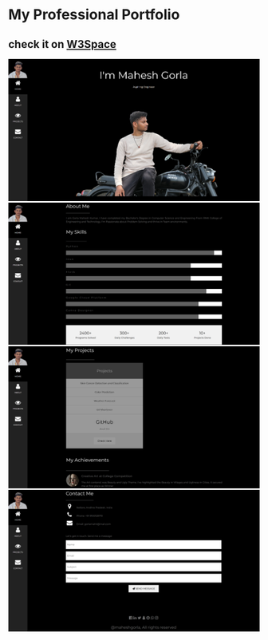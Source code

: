 # My Professional Portfolio

## check it on [W3Space](https://mahesh-chowdary.w3spaces.com/)


![Preview 1](Previews/img1.png)
![Preview 2](Previews/img2.png)
![Preview 3](Previews/img3.png)
![Preview 4](Previews/img4.png)

